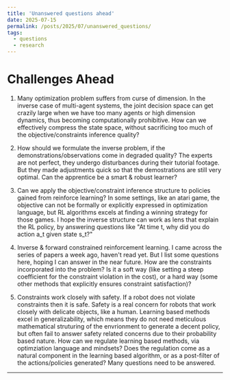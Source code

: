 ```yaml
---
title: 'Unanswered questions ahead'
date: 2025-07-15
permalink: /posts/2025/07/unanswered_questions/
tags:
  - questions
  - research
---
```


Challenges Ahead
======
1. Many optimization problem suffers from curse of dimension. In the inverse case of multi-agent systems, the joint decision space can get crazily large when we have too many agents or high dimension dynamics, thus becoming computationally prohibitive. How can we effectively compress the state space, without sacrificing too much of the objective/constraints inference quality?

2. How should we formulate the inverse problem, if the demonstrations/observations come in degraded quality? The experts are not perfect, they undergo disturbances during their tutorial footage. But they made adjustments quick so that the demostrations are still very optimal. Can the apprentice be a smart & robust learner?

3. Can we apply the objective/constraint inference structure to policies gained from reinforce learning? In some settings, like an atari game, the objective can not be formally or explicitly expressed in optimization language, but RL algorithms excels at finding a winning strategy for those games. I hope the inverse structure can work as lens that explain the RL policy, by answering questions like "At time t, why did you do action a_t given state s_t?"

4. Inverse & forward constrained reinforcement learning. I came across the series of papers a week ago, haven't read yet. But I list some questions here, hoping I can answer in the near future. How are the constraints incorporated into the problem? Is it a soft way (like setting a steep coefficient for the constraint violation in the cost), or a hard way (some other methods that explicitly ensures constraint satisfaction)?

5. Constraints work closely with safety. If a robot does not violate constraints then it is safe. Safety is a real concern for robots that work closely with delicate objects, like a human. Learning based methods excel in generalizability, which means they do not need meticulous mathematical struturing of the envrionment to generate a decent policy, but often fail to answer safety related concerns due to their probability based nature. How can we regulate learning based methods, via optimziation language and mindsets? Does the regulation come as a natural component in the learning based algorithm, or as a post-filter of the actions/policies generated? Many questions need to be answered. 
------